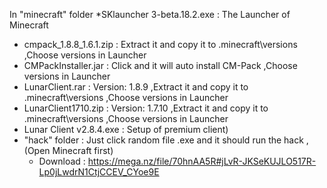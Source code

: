 In "minecraft" folder
*SKlauncher 3-beta.18.2.exe
  : The Launcher of Minecraft
* cmpack_1.8.8_1.6.1.zip
  : Extract it and copy it to .minecraft\versions
  ,Choose versions in Launcher
* CMPackInstaller.jar
  : Click and it will auto install CM-Pack
  ,Choose versions in Launcher
* LunarClient.rar
  : Version: 1.8.9
  ,Extract it and copy it to .minecraft\versions
  ,Choose versions in Launcher
* LunarClient1710.zip
  : Version: 1.7.10
  ,Extract it and copy it to .minecraft\versions
  ,Choose versions in Launcher
* Lunar Client v2.8.4.exe
  : Setup of premium client)
* "hack" folder
  : Just click random file .exe and it should run the hack
  ,(Open Minecraft first)
  * Download : https://mega.nz/file/70hnAA5R#jLvR-JKSeKUJLO517R-Lp0jLwdrN1CtjCCEV_CYoe9E
